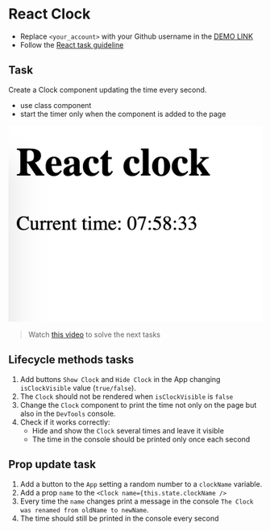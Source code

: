 # React Clock
- Replace `<your_account>` with your Github username in the
 [DEMO LINK](https://<your_account>.github.io/react_clock/)
- Follow the [React task guideline](https://github.com/mate-academy/react_task-guideline#react-tasks-guideline)

## Task
Create a Clock component updating the time every second.
- use class component
- start the timer only when the component is added to the page

![demo](./screenshot.png)

> Watch [this video](https://youtu.be/87RkHpYMDXI) to solve the next tasks

## Lifecycle methods tasks
1. Add buttons `Show Clock` and `Hide Clock` in the App changing `isClockVisible` value (`true/false`).
1. The `Clock` should not be rendered when `isClockVisible` is `false`
1. Change the `Clock` component to print the time not only on the page but also in the `DevTools` console.
1. Check if it works correctly:
    - Hide and show the `Clock` several times and leave it visible
    - The time in the console should be printed only once each second

## Prop update task
1. Add a button to the `App` setting a random number to a `clockName` variable.
1. Add a prop `name` to the `<Clock name={this.state.clockName />`
1. Every time the `name` changes print a message in the console `The Clock was renamed from oldName to newName`.
1. The time should still be printed in the console every second
